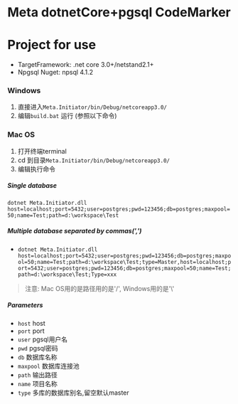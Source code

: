 # Meta dotnetCore+pgsql CodeMarker

# Project for use
- TargetFramework: .net core 3.0+/netstand2.1+
- Npgsql Nuget: npsql 4.1.2
### Windows
1. 直接进入`Meta.Initiator/bin/Debug/netcoreapp3.0/`
2. 编辑`build.bat` 运行 (参照以下命令)
### Mac OS
1. 打开终端terminal
2. cd 到目录`Meta.Initiator/bin/Debug/netcoreapp3.0/`
3. 编辑执行命令

##### Single database
`dotnet Meta.Initiator.dll host=localhost;port=5432;user=postgres;pwd=123456;db=postgres;maxpool=50;name=Test;path=d:\workspace\Test`
##### Multiple database separated by commas(',')
- `dotnet Meta.Initiator.dll host=localhost;port=5432;user=postgres;pwd=123456;db=postgres;maxpool=50;name=Test;path=d:\workspace\Test;type=Master,host=localhost;port=5432;user=postgres;pwd=123456;db=postgres;maxpool=50;name=Test;path=d:\workspace\Test;Type=xxx`
> 注意: Mac OS用的是路径用的是'/', Windows用的是'\\'
##### Parameters
- `host` host
- `port` port
- `user` pgsql用户名
- `pwd` pgsql密码
- `db` 数据库名称
- `maxpool` 数据库连接池
- `path` 输出路径
- `name` 项目名称
- `type` 多库的数据库别名,留空默认master
